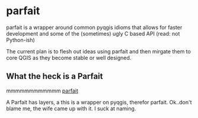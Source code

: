 parfait
=======

parfait is a wrapper around common pyqgis idioms that allows for faster development and some of the (sometimes) ugly C based API (read: not Python-ish)

The current plan is to flesh out ideas using parfait and then mirgate them to core QGIS as they become stable or well designed.

What the heck is a Parfait
---------------------------
mmmmmmmmmmmm [parfait](http://en.wikipedia.org/wiki/Parfait)

A Parfait has layers, a this is a wrapper on pyqgis, therefor parfait.
Ok..don't blame me, the wife came up with it. I suck at naming.

